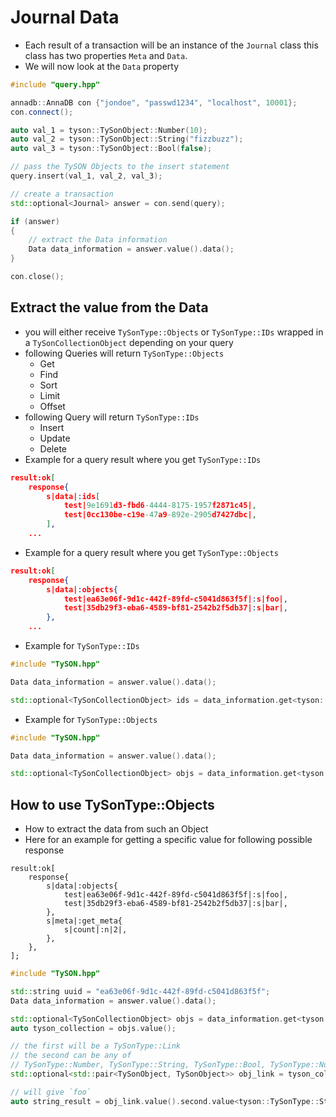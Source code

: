 # Journal Data
- Each result of a transaction will be an instance of the `Journal` class this class
  has two properties `Meta` and `Data`.
- We will now look at the `Data` property
```c++
#include "query.hpp"

annadb::AnnaDB con {"jondoe", "passwd1234", "localhost", 10001};
con.connect();

auto val_1 = tyson::TySonObject::Number(10);
auto val_2 = tyson::TySonObject::String("fizzbuzz");
auto val_3 = tyson::TySonObject::Bool(false);

// pass the TySON Objects to the insert statement
query.insert(val_1, val_2, val_3);

// create a transaction
std::optional<Journal> answer = con.send(query);

if (answer) 
{
    // extract the Data information
    Data data_information = answer.value().data();
}

con.close();
```

## Extract the value from the Data
- you will either receive `TySonType::Objects` or `TySonType::IDs` wrapped in a `TySonCollectionObject` depending on your query
- following Queries will return `TySonType::Objects`
  - Get
  - Find
  - Sort
  - Limit
  - Offset
- following Query will return `TySonType::IDs`
  - Insert
  - Update
  - Delete
- Example for a query result where you get `TySonType::IDs`
```json
result:ok[
    response{
        s|data|:ids[
            test|9e1691d3-fbd6-4444-8175-1957f2871c45|,
            test|0cc130be-c19e-47a9-892e-2905d7427dbc|,
        ],
    ...
```
- Example for a query result where you get `TySonType::Objects`
```json
result:ok[
    response{
        s|data|:objects{
            test|ea63e06f-9d1c-442f-89fd-c5041d863f5f|:s|foo|,
            test|35db29f3-eba6-4589-bf81-2542b2f5db37|:s|bar|,
        },
    ...
```
- Example for `TySonType::IDs`
```c++
#include "TySON.hpp"

Data data_information = answer.value().data();

std::optional<TySonCollectionObject> ids = data_information.get<tyson::TySonType::IDs>();
```
- Example for `TySonType::Objects`
```c++
#include "TySON.hpp"

Data data_information = answer.value().data();

std::optional<TySonCollectionObject> objs = data_information.get<tyson::TySonType::Objects>();
```

## How to use TySonType::Objects
- How to extract the data from such an Object
- Here for an example for getting a specific value for following possible response
```text
result:ok[
    response{
        s|data|:objects{
            test|ea63e06f-9d1c-442f-89fd-c5041d863f5f|:s|foo|,
            test|35db29f3-eba6-4589-bf81-2542b2f5db37|:s|bar|,
        },
        s|meta|:get_meta{
            s|count|:n|2|,
        },
    },
];
```
```c++
#include "TySON.hpp"

std::string uuid = "ea63e06f-9d1c-442f-89fd-c5041d863f5f";
Data data_information = answer.value().data();

std::optional<TySonCollectionObject> objs = data_information.get<tyson::TySonType::Objects>();
auto tyson_collection = objs.value();

// the first will be a TySonType::Link
// the second can be any of 
// TySonType::Number, TySonType::String, TySonType::Bool, TySonType::Null, TySonType::Timestamp, TySonType::Vector, TySonType::Map,
std::optional<std::pair<TySonObject, TySonObject>> obj_link = tyson_collection.get<tyson::TySonType::Object>(uuid);

// will give `foo`
auto string_result = obj_link.value().second.value<tyson::TySonType::String>()
```